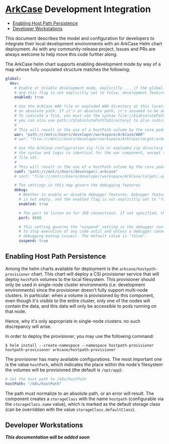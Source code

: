
# [ArkCase](https://www.arkcase.com/) Development Integration

- [Enabling Host Path Persistence](#hostpath)
- [Developer Workstations](#workstations)

This document describes the model and configuration for developers to integrate their local development environments with an ArkCase Helm chart deployment. As with any community-release project, Issues and PRs are always welcome to help move this code further along.

The ArkCase helm chart supports enabling development mode by way of a map whose fully-populated structure matches the following:

```yaml
global:
  dev:
    # Enable or disable development mode, explicitly ... if the global.dev map is not empty,
    # and this flag is not explicitly set to false, development features will be enabled.
    enabled: true

    # Use the ArkCase WAR file or exploded WAR directory at this location for execution. It must be
    # an absolute path. If it's an absolute path, it's assumed to be an "exploded WAR" directory.
    # To indicate a file, you must use the syntax file://${absolutePathToFile}. If you want to be specific,
    # you can also use path://${absolutePathToDirectory} to also indicate an exploded WAR directory.
    #
    # This will result in the use of a hostPath volume by the core pod(s)
    war: "path:///mnt/c/Users/developer/workspace/ArkCase/WAR"
    # war: "file:///mnt/c/Users/developer/workspace/ArkCase/target/arkcase-webapp.war"

    # Use the ArkCase configuration zip file or exploded zip directory at this location for execution.
    # the syntax and logic is identical for the war component, except this is for the .arkcase configuration
    # file set.
    #
    # This will result in the use of a hostPath volume by the core pod(s)
    conf: "path:///mnt/c/Users/developer/.arkcase"
    # conf: "file:///mnt/c/Users/developer/workspace/ArkCase/target/.arkcase.zip"

    # The settings in this map govern the debugging features
    debug:
      # Whether to enable or disable debugger features. Debugger features will be enabled if the debug map
      # is not empty, and the enabled flag is not explicitly set to "false"
      enabled: true

      # The port to listen on for JDB connections. If not specified, the default of 8888 is used.
      port: 8888

      # This setting governs the "suspend" setting in the debugger configuration for the JVM, and is useful
      # to stop execution of any code until and unless a debugger connects to the instance (i.e. for
      # debugging bootup issues). The default value is "false".
      suspend: true
```

## <a name="hostpath"></a>Enabling Host Path Persistence

Among the helm charts available for deployment is the `arkcase/hostpath-provisioner` chart. This chart will deploy a CSI provisioner service that will deploy `hostPath` volumes to the local filesystem. This provisioner should only be used in single-node cluster environments (i.e. development environments) since the provisioner doesn't fully support multi-node clusters. In particular: when a volume is provisioned by this component, even though it's visible to the entire cluster, only one of the nodes will contain the data, and this data will only be accessible to pods running on that node.

Hence, why it's only appropriate in single-node clusters: no such discrepancy will arise.

In order to deploy the provisioner, you may use the following command:

`$ helm install --create-namespace --namespace hostpath-provisioner hostpath-provisioner arkcase/hostpath-provisioner`

The provisioner has many available configurations. The most important one is the value `hostPath`, which indicates the place within the node's filesystem the volumes will be provisioned (the default is `/opt/app`):

```yaml
# Set the host path to /k8s/hostPath
hostPath: "/k8s/hostPath"
```

The path must normalize to an absolute path, or an error will result. The component creates a `storageClass` with the name `hostpath` (configurable via the `storageClass.name` value), which is marked as the default storage class (can be overridden with the value `storageClass.defaultClass`).

## <a name="workstations"></a>Developer Workstations

***This documentation will be added soon***
